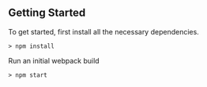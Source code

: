 
## Getting Started

To get started, first install all the necessary dependencies.
```
> npm install
```

Run an initial webpack build
```
> npm start
